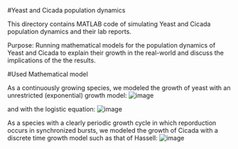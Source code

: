 #Yeast and Cicada population dynamics

This directory contains MATLAB code of simulating Yeast and Cicada population dynamics and their lab reports. 

Purpose: Running mathematical models for the population dynamics of Yeast and Cicada to explain their growth in the real-world and discuss the implications of the the results.


#Used Mathematical model

As a continuously growing species, we modeled the growth of yeast with an unrestricted (exponential) growth model:
      ![image](https://github.com/user-attachments/assets/12366801-451a-4804-9b06-6c0f7e842922) 

and with the logistic equation: 
![image](https://github.com/user-attachments/assets/1d0c8e34-d3b3-499c-a97c-29f98b17bec7)

As a species with a clearly periodic growth cycle in which reporduction occurs in synchronized bursts, we modeled the growth of Cicada with a discrete time growth model such as that of Hassell:
![image](https://github.com/user-attachments/assets/8dbb358e-a4ce-45e6-b7f5-86c52599d0f4)
